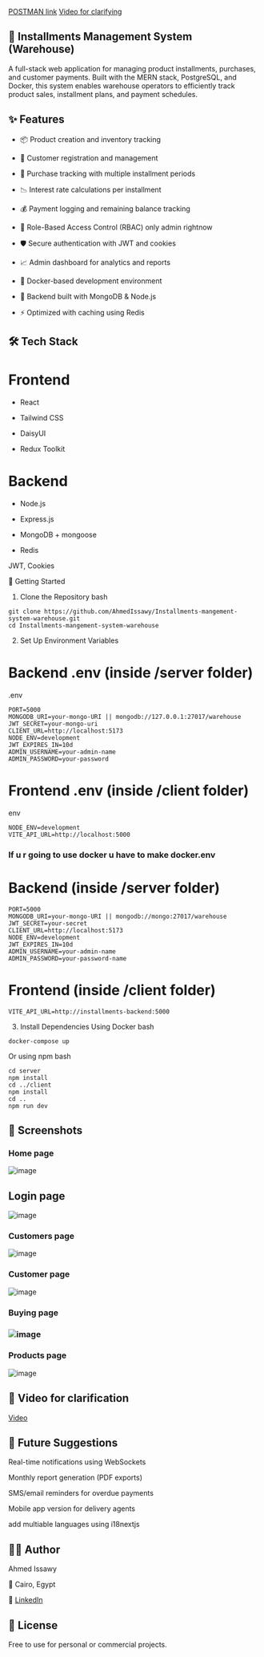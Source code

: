 [POSTMAN link](https://app.getpostman.com/join-team?invite_code=3ee466d4637385ed64f85ad06ccf229f206e2b312fa1936b4b79f5d89cc6898e&target_code=a20e294c5419b8455380063d183c1fb4)
[Video for clarifying](https://drive.google.com/file/d/1dogeYHtglDMp8ulbY1EN4zax1DcxojPI/view?usp=sharing)
## 🧾 Installments Management System (Warehouse)
A full-stack web application for managing product installments, purchases, and customer payments. Built with the MERN stack, PostgreSQL, and Docker, this system enables warehouse operators to efficiently track product sales, installment plans, and payment schedules.

## ✨ Features
- 📦 Product creation and inventory tracking

- 👥 Customer registration and management

- 🧾 Purchase tracking with multiple installment periods

- 📉 Interest rate calculations per installment

- 💰 Payment logging and remaining balance tracking

- 🔐 Role-Based Access Control (RBAC) only admin rightnow

- 🛡️ Secure authentication with JWT and cookies

- 📈 Admin dashboard for analytics and reports

- 🐳 Docker-based development environment

- 🧠 Backend built with MongoDB & Node.js

- ⚡ Optimized with caching using Redis

## 🛠️ Tech Stack

# Frontend

- React

- Tailwind CSS

- DaisyUI

- Redux Toolkit

# Backend

- Node.js

- Express.js

- MongoDB + mongoose

- Redis

JWT, Cookies

🔧 Getting Started
1. Clone the Repository
bash
 ```
git clone https://github.com/AhmedIssawy/Installments-mangement-system-warehouse.git
cd Installments-mangement-system-warehouse
```

2. Set Up Environment Variables
# Backend .env (inside /server folder)
.env
```
PORT=5000
MONGODB_URI=your-mongo-URI || mongodb://127.0.0.1:27017/warehouse
JWT_SECRET=your-mongo-uri
CLIENT_URL=http://localhost:5173
NODE_ENV=development
JWT_EXPIRES_IN=10d
ADMIN_USERNAME=your-admin-name
ADMIN_PASSWORD=your-password
```

# Frontend .env (inside /client folder)
env
```
NODE_ENV=development
VITE_API_URL=http://localhost:5000
```

### If u r going to use docker u have to make docker.env
# Backend (inside /server folder)
```
PORT=5000
MONGODB_URI=your-mongo-URI || mongodb://mongo:27017/warehouse
JWT_SECRET=your-secret
CLIENT_URL=http://localhost:5173
NODE_ENV=development
JWT_EXPIRES_IN=10d
ADMIN_USERNAME=your-admin-name
ADMIN_PASSWORD=your-password-name
```

# Frontend (inside /client folder)
```
VITE_API_URL=http://installments-backend:5000
```

3. Install Dependencies
Using Docker
bash
```
docker-compose up
```
Or using npm
bash
```
cd server
npm install
cd ../client
npm install
cd .. 
npm run dev
```
## 📸 Screenshots
### Home page
![image](https://github.com/user-attachments/assets/f9713581-46f2-4929-a3f7-f50641982599)

## Login page
![image](https://github.com/user-attachments/assets/49055c3e-e141-4c37-bab0-7fbb079dbc2e)

### Customers page
![image](https://github.com/user-attachments/assets/2f476cc2-817e-4856-b3d6-ebcd77ea5d58)

### Customer page
![image](https://github.com/user-attachments/assets/4afccacd-da9f-45c0-9343-f963e55d7dc8)


### Buying page
### ![image](https://github.com/user-attachments/assets/caba9fda-1ba8-4980-9c73-764461587531)

### Products page
![image](https://github.com/user-attachments/assets/d1c9b25f-29ce-4575-8193-959d8865dd89)


## 🎥 Video for clarification
[Video](https://drive.google.com/file/d/1dogeYHtglDMp8ulbY1EN4zax1DcxojPI/view?usp=sharing)

## 🔮 Future Suggestions
Real-time notifications using WebSockets

Monthly report generation (PDF exports)

SMS/email reminders for overdue payments

Mobile app version for delivery agents

add multiable languages using i18nextjs

## 👨‍💻 Author

Ahmed Issawy

📍 Cairo, Egypt

🔗 [LinkedIn](https://www.linkedin.com/in/ahmed-issawy-fares/)

## 📄 License
Free to use for personal or commercial projects.
